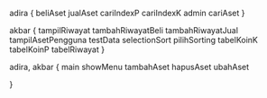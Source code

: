 adira {
    beliAset
    jualAset
    cariIndexP
    cariIndexK
    admin
    cariAset
}

akbar {
    tampilRiwayat
    tambahRiwayatBeli
    tambahRiwayatJual
    tampilAsetPengguna
    testData
    selectionSort
    pilihSorting
    tabelKoinK
    tabelKoinP
    tabelRiwayat
}

adira, akbar {
    main
    showMenu
    tambahAset 
    hapusAset
    ubahAset

}
